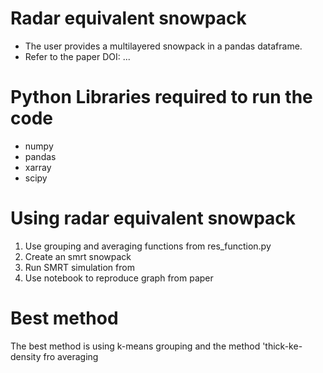 # Radar equivalent snowpack
- The user provides a multilayered snowpack in a pandas dataframe.
- Refer to the paper DOI: ... 

# Python Libraries required to run the code
- numpy 
- pandas 
- xarray 
- scipy 


# Using radar equivalent snowpack
1. Use grouping and averaging functions from res_function.py
2. Create an smrt snowpack
3. Run SMRT simulation from
4. Use notebook to reproduce graph from paper
   
# Best method 
The best method is using k-means grouping and the method 'thick-ke-density fro averaging
